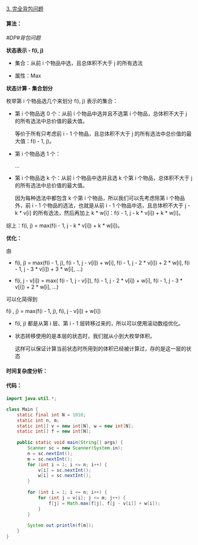 [3. 完全背包问题](https://www.acwing.com/problem/content/3/)

#### 算法：

*#DP#背包问题*

**状态表示 - f(i, j)**

- 集合：从前 i 个物品中选，且总体积不大于 j 的所有选法

- 属性：Max

**状态计算 - 集合划分**

枚举第 i 个物品选几个来划分 f(i, j) 表示的集合：

- 第 i 个物品选 0 个：从前 i 个物品中选并且不选第 i 个物品，总体积不大于 j 的所有选法中总价值的最大值。

  等价于所有只考虑前 i - 1 个物品，且总体积不大于 j 的所有选法中总价值的最大值：f(i - 1, j)。

- 第 i 个物品选 1 个：

  ...

- 第 i 个物品选 k 个：从前 i 个物品中选并且选 k 个第 i 个物品，总体积不大于 j 的所有选法中总价值的最大值。

  因为每种选法中都包含 k 个第 i 个物品，所以我们可以先考虑除第 i 个物品外，前 i - 1 个物品的选法，也就是从前 i - 1 个物品中选，且总体积不大于 j - k * v[i] 的所有选法，然后再加上 k * w[i]：f(i - 1, j - k * v[i]) + k * w[i]。

综上：f(i, j) = max(f(i - 1, j - k * v[i]) + k * w[i])。

**优化：**

由

- f(i, j) 	 = max(f(i - 1, j), f(i - 1, j - v[i]) + w[i], f(i - 1, j - 2 * v[i]) + 2 * w[i], f(i - 1, j - 3 * v[i]) + 3 * w[i], ...)

- f(i, j - v[i]) = max(           f(i - 1, j - v[i]),            f(i - 1, j - 2 * v[i]) + w[i], 	  f(i - 1, j - 3 * v[i]) + 2 * w[i], ...) 

可以化简得到

f(i , j) = max(f(i - 1, j), f(i, j - v[i]) + w[i])

- f(i, j) 都是从第 i 层、第 i - 1 层转移过来的，所以可以使用滚动数组优化。

- 状态转移使用的是本层的状态时，我们就从小到大枚举体积。

  这样可以保证计算当前状态时所用到的体积已经被计算过，存的是这一层的状态

#### 时间复杂度分析：



#### 代码：

```java
import java.util.*;

class Main {
    static final int N = 1010;
    static int n, m;
    static int[] v = new int[N], w = new int[N];
    static int[] f = new int[N];
    
    public static void main(String[] args) {
        Scanner sc = new Scanner(System.in);
        n = sc.nextInt();
        m = sc.nextInt();
        for (int i = 1; i <= n; i++) {
            v[i] = sc.nextInt();
            w[i] = sc.nextInt();
        }
        
        for (int i = 1; i <= n; i++) {
            for (int j = v[i]; j <= m; j++) {
                f[j] = Math.max(f[j], f[j - v[i]] + w[i]); 
            }
        }
        
        System.out.println(f[m]);
    }
}
```

